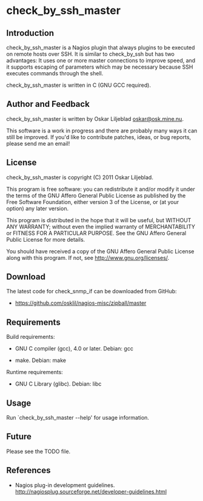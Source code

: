 check_by_ssh_master
===================

Introduction
------------

check_by_ssh_master is a Nagios plugin that always plugins to be executed on
remote hosts over SSH.  It is similar to check_by_ssh but has two
advantages: It uses one or more master connections to improve speed, and it
supports escaping of parameters which may be necessary because SSH executes
commands through the shell.

check_by_ssh_master is written in C (GNU GCC required).

Author and Feedback
-------------------

check_by_ssh_master is written by Oskar Liljeblad <oskar@osk.mine.nu>.

This software is a work in progress and there are probably many ways it can
still be improved. If you'd like to contribute patches, ideas, or bug
reports, please send me an email!

License
-------

check_by_ssh_master is copyright (C) 2011 Oskar Liljeblad.

This program is free software: you can redistribute it and/or modify
it under the terms of the GNU Affero General Public License as
published by the Free Software Foundation, either version 3 of the
License, or (at your option) any later version.

This program is distributed in the hope that it will be useful,
but WITHOUT ANY WARRANTY; without even the implied warranty of
MERCHANTABILITY or FITNESS FOR A PARTICULAR PURPOSE.  See the
GNU Affero General Public License for more details.

You should have received a copy of the GNU Affero General Public License
along with this program.  If not, see <http://www.gnu.org/licenses/>.

Download
--------

The latest code for check_snmp_if can be downloaded from GitHub:

 * <https://github.com/osklil/nagios-misc/zipball/master>

Requirements
------------

Build requirements:

 * GNU C compiler (gcc), 4.0 or later.
   Debian: gcc

 * make.
   Debian: make

Runtime requirements:

 * GNU C Library (glibc).
   Debian: libc

Usage
-----

Run `check_by_ssh_master --help' for usage information.

Future
------

Please see the TODO file.

References
----------

 * Nagios plug-in development guidelines.
   <http://nagiosplug.sourceforge.net/developer-guidelines.html>
